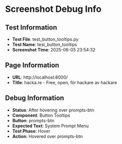 # Screenshot Debug Info

## Test Information

- **Test File**: test_button_tooltips.py
- **Test Name**: test_button_tooltips
- **Screenshot Time**: 2025-06-05 23:54:32

## Page Information

- **URL**: http://localhost:8000/
- **Title**: hacka.re - Free, open, för hackare av hackare

## Debug Information

- **Status**: After hovering over prompts-btn
- **Component**: Button Tooltips
- **Button**: prompts-btn
- **Expected Text**: System Prompt Menu
- **Test Phase**: Hover
- **Action**: Hovered over prompts-btn

